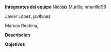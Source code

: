 **Integrantes del equipo**
Nicolás Murillo, nmurillo09

Javier López, javilxpez

Marcos Rechina,


**Descripcion**

**Objetivos**

